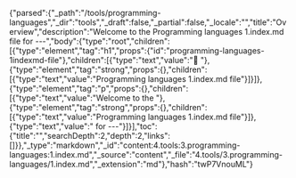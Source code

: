{"parsed":{"_path":"/tools/programming-languages","_dir":"tools","_draft":false,"_partial":false,"_locale":"","title":"Overview","description":"Welcome to the Programming languages 1.index.md file for ---","body":{"type":"root","children":[{"type":"element","tag":"h1","props":{"id":"programming-languages-1indexmd-file"},"children":[{"type":"text","value":"🧰 "},{"type":"element","tag":"strong","props":{},"children":[{"type":"text","value":"Programming languages 1.index.md file"}]}]},{"type":"element","tag":"p","props":{},"children":[{"type":"text","value":"Welcome to the "},{"type":"element","tag":"strong","props":{},"children":[{"type":"text","value":"Programming languages 1.index.md file"}]},{"type":"text","value":" for ---"}]}],"toc":{"title":"","searchDepth":2,"depth":2,"links":[]}},"_type":"markdown","_id":"content:4.tools:3.programming-languages:1.index.md","_source":"content","_file":"4.tools/3.programming-languages/1.index.md","_extension":"md"},"hash":"twP7VnouML"}